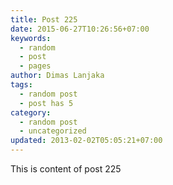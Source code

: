 ```yaml
---
title: Post 225
date: 2015-06-27T10:26:56+07:00
keywords:
  - random
  - post
  - pages
author: Dimas Lanjaka
tags:
  - random post
  - post has 5
category:
  - random post
  - uncategorized
updated: 2013-02-02T05:05:21+07:00
---
```

This is content of post 225